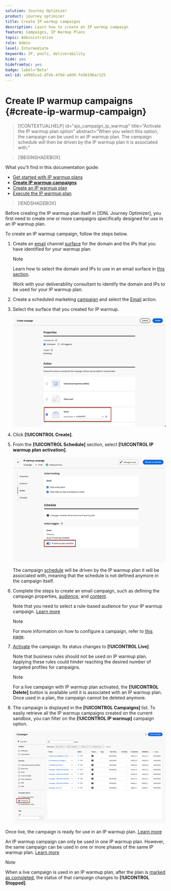 ```yaml
---
solution: Journey Optimizer
product: journey optimizer
title: Create IP warmup campaigns
description: Learn how to create an IP warmup campaign
feature: Campaigns, IP Warmup Plans
topic: Administration
role: Admin
level: Intermediate
keywords: IP, pools, deliverability
hide: yes
hidefromtoc: yes
badge: label="Beta"
exl-id: a9995ca1-d7eb-4f8d-a9d9-fe56198ac325
---
```

# Create IP warmup campaigns {#create-ip-warmup-campaign}

>[!CONTEXTUALHELP]
>id="ajo_campaign_ip_warmup"
>title="Activate the IP warmup plan option"
>abstract="When you select this option, the campaign can be used in an IP warmup plan. The campaign schedule will then be driven by the IP warmup plan it is associated with."

>[!BEGINSHADEBOX]

What you'll find in this documentation guide:

* [Get started with IP warmup plans](ip-warmup-gs.md)
* **[Create IP warmup campaigns](ip-warmup-campaign.md)**
* [Create an IP warmup plan](ip-warmup-plan.md)
* [Execute the IP warmup plan](ip-warmup-execution.md)

>[!ENDSHADEBOX]

Before creating the IP warmup plan itself in [!DNL Journey Optimizer], you first need to create one or more campaigns specifically designed for use in an IP warmup plan<!--through a dedicated option-->.

To create an IP warmup campaign, follow the steps below.

1. Create an [email](../email/email-settings.md) channel [surface](channel-surfaces.md) for the domain and the IPs that you have identified for your warmup plan.

    >[!NOTE]
    >
    >Learn how to select the domain and IPs to use in an email surface in [this section](../email/email-settings.md#subdomains-and-ip-pools).
    >
    >Work with your deliverability consultant to identify the domain and IPs to be used for your IP warmup plan.<!--TBC-->

1. Create a scheduled marketing [campaign](../campaigns/create-campaign.md) and select the [Email](../email/create-email.md#create-email-journey-campaign) action.

    <!--Select the Marketing category. The IP warmup plan activation option is only available for  marketing-type campaigns.-->

1. Select the surface that you created for IP warmup.

    ![](assets/ip-warmup-campaign-surface.png)

    <!--You must use the same surface as the one that will be used for the asociated IP warmup plan. [Learn how to create an IP warmup plan](#create-ip-warmup-plan)-->

1. Click **[!UICONTROL Create]**.

1. From the **[!UICONTROL Schedule]** section, select **[!UICONTROL IP warmup plan activation]**.

    ![](assets/ip-warmup-campaign-plan-activation.png)

    The campaign [schedule](../campaigns/create-campaign.md#schedule) will be driven by the IP warmup plan it will be associated with, meaning that the schedule is not defined anymore in the campaign itself.

1. Complete the steps to create an email campaign, such as defining the campaign properties, [audience](../audience/about-audiences.md)<!--best practices for IP warmup in terms of audience?-->, and [content](../email/get-started-email-design.md#key-steps).

    Note that you need to select a rule-based audience for your IP warmup campaign. [Learn more](../audience/creating-a-segment-definition.md)

    >[!NOTE]
    >
    >For more information on how to configure a campaign, refer to [this page](../campaigns/get-started-with-campaigns.md).

1. [Activate](../campaigns/review-activate-campaign.md) the campaign. Its status changes to **[!UICONTROL Live]**.

    Note that business rules should not be used on IP warmup plan. Applying these rules could hinder reaching the desired number of targeted profiles for campaigns. 

    >[!NOTE]
    >
    >For a live campaign with IP warmup plan activated, the **[!UICONTROL Delete]** button is available until it is associated with an IP warmup plan. Once used in a plan, the campaign cannot be deleted anymore.

1. The campaign is displayed in the **[!UICONTROL Campaigns]** list. To easily retrieve all the IP warmup campaigns created on the current sandbox, you can filter on the **[!UICONTROL IP warmup]** campaign option.

    ![](assets/ip-warmup-campaign-filter.png)

Once live, the campaign is ready for use in an IP warmup plan. [Learn more](ip-warmup-plan.md)

An IP warmup campaign can only be used in one IP warmup plan. However, the same campaign can be used in one or more phases of the same IP warmup plan. [Learn more](ip-warmup-plan.md#define-phases)

>[!NOTE]
>
>When a live campaign is used in an IP warmup plan, after the plan is [marked as completed](ip-warmup-execution.md#mark-as-completed), the status of that campaign changes to **[!UICONTROL Stopped]**.

